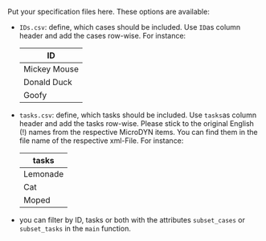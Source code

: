 Put your specification files here. These options are available:

* `IDs.csv`: define, which cases should be included. Use `ID`as column header and add the cases row-wise. For instance:

  | ID           |
  | ------------ |
  | Mickey Mouse |
  | Donald Duck  |
  | Goofy        |

* `tasks.csv`: define, which tasks should be included. Use `tasks`as column header and add the tasks row-wise. Please stick to the original English (!) names from the respective MicroDYN items. You can find them in the file name of the respective xml-File. For instance:

  | tasks    |
  | -------- |
  | Lemonade |
  | Cat      |
  | Moped    |

* you can filter by ID, tasks or both with the attributes `subset_cases` or `subset_tasks` in the `main`  function.


